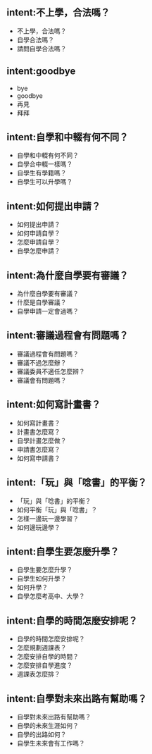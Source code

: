## intent:不上學，合法嗎？
- 不上學，合法嗎？
- 自學合法嗎？
- 請問自學合法嗎？

## intent:goodbye
- bye
- goodbye
- 再見
- 拜拜

## intent:自學和中輟有何不同？
- 自學和中輟有何不同？
- 自學合中輟一樣嗎？
- 自學生有學籍嗎？
- 自學生可以升學嗎？

## intent:如何提出申請？
- 如何提出申請？
- 如何申請自學？
- 怎麼申請自學？
- 自學怎麼申請？

## intent:為什麼自學要有審議？
- 為什麼自學要有審議？
- 什麼是自學審議？
- 自學申請一定會過嗎？

## intent:審議過程會有問題嗎？
- 審議過程會有問題嗎？
- 審議不過怎麼辦？
- 審議委員不適任怎麼辨？
- 審議會有問題嗎？

## intent:如何寫計畫書？
- 如何寫計畫書？
- 計畫書怎麼寫？
- 自學計畫怎麼做？
- 申請書怎麼寫？
- 如何寫申請書？

## intent:「玩」與「唸書」的平衡？
- 「玩」與「唸書」的平衡？
- 如何平衡「玩」與「唸書」？
- 怎樣一邊玩一邊學習？
- 如何邊玩邊學？

## intent:自學生要怎麼升學？
- 自學生要怎麼升學？
- 自學生如何升學？
- 如何升學？
- 自學怎麼考高中、大學？

## intent:自學的時間怎麼安排呢？
- 自學的時間怎麼安排呢？
- 怎麼規劃週課表？
- 怎麼安排自學的時間？
- 怎麼安排自學進度？
- 週課表怎麼排？

## intent:自學對未來出路有幫助嗎？
- 自學對未來出路有幫助嗎？
- 自學的未來生涯如何？
- 自學的出路如何？
- 自學生未來會有工作嗎？
